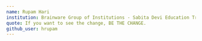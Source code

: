 ```yaml
---
name: Rupam Hari
institution: Brainware Group of Institutions - Sabita Devi Education Trust
quote: If you want to see the change, BE THE CHANGE.
github_user: hrupam
---
```

